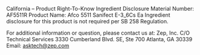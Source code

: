  
 
 
California – Product Right-To-Know Ingredient Disclosure 
Material Number: AF5511R 
Product Name: Afco 5511 Sanifect E-3_6Cs Ea 
Ingredient disclosure for this product is not required per SB 258 Regulation. 
 
For additional information or question, please contact us at: 
Zep, Inc. 
C/O Technical Services 
3330 Cumberland Blvd. SE, Ste 700 
Atlanta, GA 30339 
Email: asktech@zep.com 
 
 
 
 
